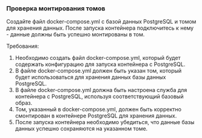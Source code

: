 
### Проверка монтирования томов

Создайте файл docker-compose.yml с базой данных PostgreSQL и томом для хранения данных. После запуска контейнера подключитесь к нему - данные должны быть успешно монтированы в том.

Требования:
1. Необходимо создать файл docker-compose.yml, который будет содержать конфигурацию для запуска контейнера с PostgreSQL. 
2. В файле docker-compose.yml должен быть указан том, который будет использоваться для хранения данных базы данных PostgreSQL. 
3. В файле docker-compose.yml должна быть настроена служба для контейнера с PostgreSQL, используя соответствующий базовый образ. 
4. Том, указанный в docker-compose.yml, должен быть корректно смонтирован в контейнере PostgreSQL для хранения данных. 
5. После запуска контейнера необходимо убедиться, что данные базы данных успешно сохраняются на указанном томе.